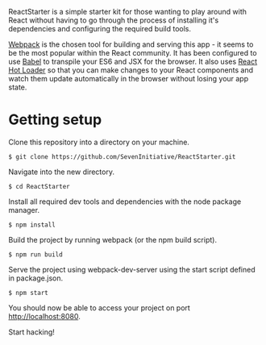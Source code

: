 ReactStarter is a simple starter kit for those wanting to play around with React without having to go through the process of installing it's dependencies and configuring the required build tools.

[Webpack](https://webpack.github.io/) is the chosen tool for building and serving this app - it seems to be the most popular within the React community. It has been configured to use [Babel](https://babeljs.io/) to transpile your ES6 and JSX for the browser. It also uses [React Hot Loader](https://gaearon.github.io/react-hot-loader/) so that you can make changes to your React components and watch them update automatically in the browser without losing your app state.

# Getting setup

Clone this repository into a directory on your machine.

```
$ git clone https://github.com/SevenInitiative/ReactStarter.git
```

Navigate into the new directory.

```
$ cd ReactStarter
```

Install all required dev tools and dependencies with the node package manager.

```
$ npm install
```

Build the project by running webpack (or the npm build script).

```
$ npm run build
```

Serve the project using webpack-dev-server using the start script defined in package.json.

```
$ npm start
```

You should now be able to access your project on port [http://localhost:8080](http://localhost:8080).

Start hacking!
